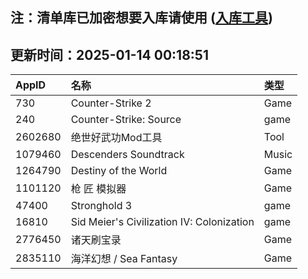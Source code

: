 ## 注：清单库已加密想要入库请使用 ([入库工具](https://github.com/BlankTMing/ManifestAutoUpdate/releases))

## 更新时间：2025-01-14 00:18:51
| AppID | 名称 | 类型  |
| :-------------------- | :----------------------------- | :----------- |
| 730 | Counter-Strike 2| Game |
| 240 | Counter-Strike: Source| game |
| 2602680 | 绝世好武功Mod工具| Tool |
| 1079460 | Descenders Soundtrack| Music |
| 1264790 | Destiny of the World| Game |
| 1101120 | 枪 匠 模拟器| Game |
| 47400 | Stronghold 3| game |
| 16810 | Sid Meier's Civilization IV: Colonization| game |
| 2776450 | 诸天刷宝录| Game |
| 2835110 | 海洋幻想 / Sea Fantasy| Game |

